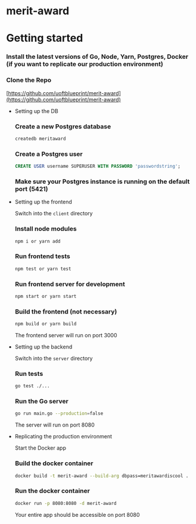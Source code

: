 # merit-award
# Getting started

### Install the latest versions of Go, Node, Yarn, Postgres, Docker (if you want to replicate our production environment)

### Clone the Repo

[https://github.com/uoftblueprint/merit-award](https://github.com/uoftblueprint/merit-award)

- Setting up the DB

    ### Create a new Postgres database

    ```bash
    createdb meritaward
    ```

    ### Create a Postgres user

    ```sql
    CREATE USER username SUPERUSER WITH PASSWORD 'passwordstring';
    ```

    ### Make sure your Postgres instance is running on the default port (5421)

- Setting up the frontend

    Switch into the `client` directory

    ### Install node modules

    ```bash
    npm i or yarn add
    ```

    ### Run frontend tests

    ```bash
    npm test or yarn test
    ```

    ### Run frontend server for development

    ```bash
    npm start or yarn start
    ```

    ### Build the frontend (not necessary)

    ```bash
    npm build or yarn build
    ```

    The frontend server will run on port 3000

- Setting up the backend

    Switch into the `server` directory

    ### Run tests

    ```bash
    go test ./...
    ```

    ### Run the Go server

    ```bash
    go run main.go --production=false
    ```

    The server will run on port 8080

- Replicating the production environment

    Start the Docker app

    ### Build the docker container

    ```bash
    docker build -t merit-award --build-arg dbpass=meritawardiscool .
    ```

    ### Run the docker container

    ```bash
    docker run -p 8080:8080 -d merit-award
    ```

    Your entire app should be accessible on port 8080